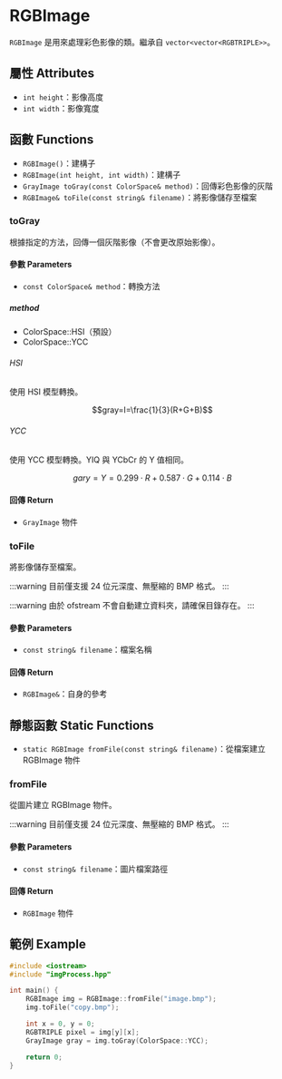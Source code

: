 # RGBImage

`RGBImage` 是用來處理彩色影像的類。繼承自 `vector<vector<RGBTRIPLE>>`。

## 屬性 Attributes

+ `int height`：影像高度
+ `int width`：影像寬度

## 函數 Functions

+ `RGBImage()`：建構子
+ `RGBImage(int height, int width)`：建構子
+ `GrayImage toGray(const ColorSpace& method)`：回傳彩色影像的灰階
+ `RGBImage& toFile(const string& filename)`：將影像儲存至檔案

### toGray

根據指定的方法，回傳一個灰階影像（不會更改原始影像）。

#### 參數 Parameters

+ `const ColorSpace& method`：轉換方法

##### method
- ColorSpace::HSI（預設）
- ColorSpace::YCC

###### HSI

使用 HSI 模型轉換。

$$gray=I=\frac{1}{3}(R+G+B)$$

###### YCC

使用 YCC 模型轉換。YIQ 與 YCbCr 的 Y 值相同。

$$gary=Y=0.299\cdot{R}+0.587\cdot{G}+0.114\cdot{B}$$

#### 回傳 Return

+ `GrayImage` 物件

### toFile

將影像儲存至檔案。

:::warning
目前僅支援 24 位元深度、無壓縮的 BMP 格式。
:::

:::warning
由於 ofstream 不會自動建立資料夾，請確保目錄存在。
:::

#### 參數 Parameters

+ `const string& filename`：檔案名稱

#### 回傳 Return

+ `RGBImage&`：自身的參考

## 靜態函數 Static Functions

+ `static RGBImage fromFile(const string& filename)`：從檔案建立 RGBImage 物件

### fromFile

從圖片建立 RGBImage 物件。

:::warning
目前僅支援 24 位元深度、無壓縮的 BMP 格式。
:::


#### 參數 Parameters

+ `const string& filename`：圖片檔案路徑

#### 回傳 Return

+ `RGBImage` 物件

## 範例 Example

```cpp
#include <iostream>
#include "imgProcess.hpp"

int main() {
    RGBImage img = RGBImage::fromFile("image.bmp");
    img.toFile("copy.bmp");

    int x = 0, y = 0;
    RGBTRIPLE pixel = img[y][x];
    GrayImage gray = img.toGray(ColorSpace::YCC);

    return 0;
}
```

